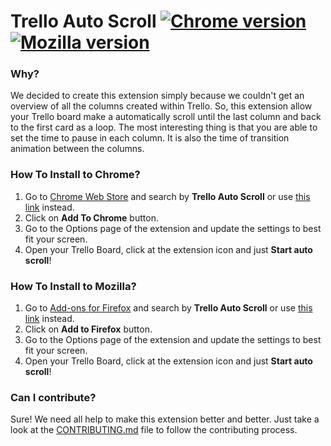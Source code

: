 # Trello Auto Scroll [![Chrome version][badge-chrome]][link-chrome] [![Mozilla version][badge-mozilla]][link-mozilla]

[badge-chrome]: https://img.shields.io/badge/Chrome-v1.4-blue.svg
[link-chrome]: https://chrome.google.com/webstore/detail/trello-auto-scroll/iheeklbhnidcdjfkonakkkbbjophomkk "Version published on Chrome Web Store"

[badge-mozilla]: https://img.shields.io/badge/Mozilla-v1.4-orange.svg
[link-mozilla]: https://addons.mozilla.org/addon/trello-auto-scroll/ "Version published on Mozilla Add-ons"

### Why?
We decided to create this extension simply because we couldn't get an overview of all the columns created within Trello.
So, this extension allow your Trello board make a automatically scroll until the last column and back to the first card as a loop.
The most interesting thing is that you are able to set the time to pause in each column. It is also the time of transition animation between the columns.

### How To Install to Chrome?
1. Go to [Chrome Web Store](https://chrome.google.com/webstore/category/extensions) and search by **Trello Auto Scroll** or use [this link](https://chrome.google.com/webstore/detail/trello-auto-scroll/iheeklbhnidcdjfkonakkkbbjophomkk) instead.
2. Click on **Add To Chrome** button.
3. Go to the Options page of the extension and update the settings to best fit your screen.
4. Open your Trello Board, click at the extension icon and just **Start auto scroll**!

### How To Install to Mozilla?
1. Go to [Add-ons for Firefox](https://addons.mozilla.org) and search by **Trello Auto Scroll** or use [this link](https://addons.mozilla.org/en-US/firefox/addon/trello-auto-scroll/) instead.
2. Click on **Add to Firefox** button.
3. Go to the Options page of the extension and update the settings to best fit your screen.
4. Open your Trello Board, click at the extension icon and just **Start auto scroll**!

### Can I contribute?
Sure! We need all help to make this extension better and better. Just take a look at the [CONTRIBUTING.md](https://github.com/williankeller/trello-auto-scroll/blob/master/CONTRIBUTING.md) file to follow the contributing process.
